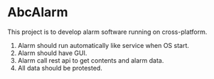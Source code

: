 # AbcAlarm

This project is to develop alarm software running on cross-platform.
1. Alarm should run automatically like service when OS start.
2. Alarm should have GUI.
3. Alarm call rest api to get contents and alarm data.
4. All data should be protested.